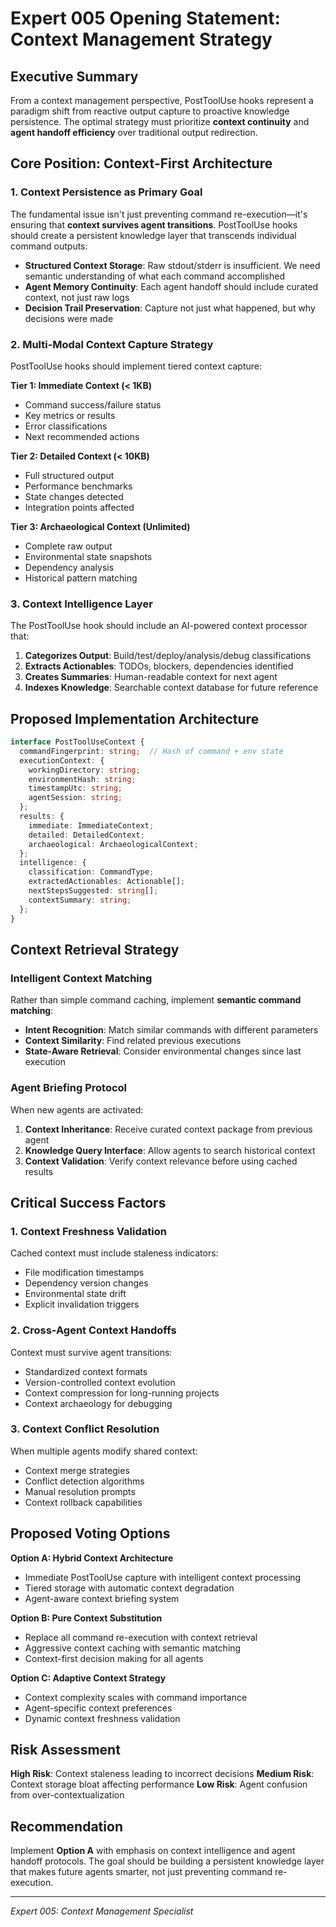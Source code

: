 # Expert 005 Opening Statement: Context Management Strategy

## Executive Summary

From a context management perspective, PostToolUse hooks represent a paradigm shift from reactive output capture to proactive knowledge persistence. The optimal strategy must prioritize **context continuity** and **agent handoff efficiency** over traditional output redirection.

## Core Position: Context-First Architecture

### 1. Context Persistence as Primary Goal

The fundamental issue isn't just preventing command re-execution—it's ensuring that **context survives agent transitions**. PostToolUse hooks should create a persistent knowledge layer that transcends individual command outputs:

- **Structured Context Storage**: Raw stdout/stderr is insufficient. We need semantic understanding of what each command accomplished
- **Agent Memory Continuity**: Each agent handoff should include curated context, not just raw logs
- **Decision Trail Preservation**: Capture not just what happened, but why decisions were made

### 2. Multi-Modal Context Capture Strategy

PostToolUse hooks should implement tiered context capture:

**Tier 1: Immediate Context (< 1KB)**
- Command success/failure status
- Key metrics or results
- Error classifications
- Next recommended actions

**Tier 2: Detailed Context (< 10KB)**
- Full structured output
- Performance benchmarks
- State changes detected
- Integration points affected

**Tier 3: Archaeological Context (Unlimited)**
- Complete raw output
- Environmental state snapshots
- Dependency analysis
- Historical pattern matching

### 3. Context Intelligence Layer

The PostToolUse hook should include an AI-powered context processor that:

1. **Categorizes Output**: Build/test/deploy/analysis/debug classifications
2. **Extracts Actionables**: TODOs, blockers, dependencies identified
3. **Creates Summaries**: Human-readable context for next agent
4. **Indexes Knowledge**: Searchable context database for future reference

## Proposed Implementation Architecture

```typescript
interface PostToolUseContext {
  commandFingerprint: string;  // Hash of command + env state
  executionContext: {
    workingDirectory: string;
    environmentHash: string;
    timestampUtc: string;
    agentSession: string;
  };
  results: {
    immediate: ImmediateContext;
    detailed: DetailedContext;
    archaeological: ArchaeologicalContext;
  };
  intelligence: {
    classification: CommandType;
    extractedActionables: Actionable[];
    nextStepsSuggested: string[];
    contextSummary: string;
  };
}
```

## Context Retrieval Strategy

### Intelligent Context Matching

Rather than simple command caching, implement **semantic command matching**:

- **Intent Recognition**: Match similar commands with different parameters
- **Context Similarity**: Find related previous executions
- **State-Aware Retrieval**: Consider environmental changes since last execution

### Agent Briefing Protocol

When new agents are activated:

1. **Context Inheritance**: Receive curated context package from previous agent
2. **Knowledge Query Interface**: Allow agents to search historical context
3. **Context Validation**: Verify context relevance before using cached results

## Critical Success Factors

### 1. Context Freshness Validation

Cached context must include staleness indicators:
- File modification timestamps
- Dependency version changes
- Environmental state drift
- Explicit invalidation triggers

### 2. Cross-Agent Context Handoffs

Context must survive agent transitions:
- Standardized context formats
- Version-controlled context evolution
- Context compression for long-running projects
- Context archaeology for debugging

### 3. Context Conflict Resolution

When multiple agents modify shared context:
- Context merge strategies
- Conflict detection algorithms
- Manual resolution prompts
- Context rollback capabilities

## Proposed Voting Options

**Option A: Hybrid Context Architecture**
- Immediate PostToolUse capture with intelligent context processing
- Tiered storage with automatic context degradation
- Agent-aware context briefing system

**Option B: Pure Context Substitution**
- Replace all command re-execution with context retrieval
- Aggressive context caching with semantic matching
- Context-first decision making for all agents

**Option C: Adaptive Context Strategy**
- Context complexity scales with command importance
- Agent-specific context preferences
- Dynamic context freshness validation

## Risk Assessment

**High Risk**: Context staleness leading to incorrect decisions
**Medium Risk**: Context storage bloat affecting performance
**Low Risk**: Agent confusion from over-contextualization

## Recommendation

Implement **Option A** with emphasis on context intelligence and agent handoff protocols. The goal should be building a persistent knowledge layer that makes future agents smarter, not just preventing command re-execution.

---

*Expert 005: Context Management Specialist*